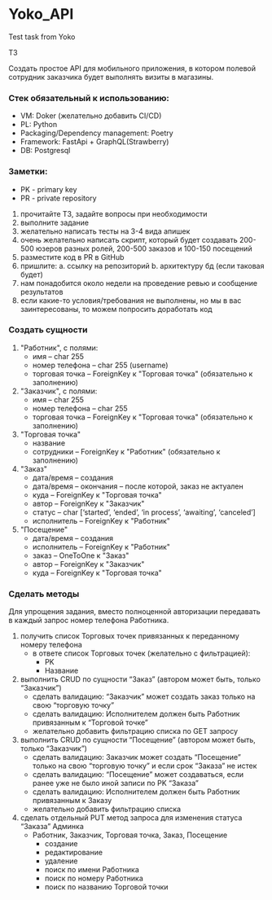 # Yoko_API
Test task from Yoko

ТЗ

Создать простое API для мобильного приложения, в котором полевой сотрудник
заказчика будет выполнять визиты в магазины.

### Стек обязательный к использованию:
- VM: Doker (желательно добавить CI/CD)
- PL: Python
- Packaging/Dependency management: Poetry
- Framework: FastApi + GraphQL(Strawberry)
- DB: Postgresql
### Заметки:
- PK - primary key
- PR - private repository
1. прочитайте ТЗ, задайте вопросы при необходимости
2. выполните задание
3. желательно написать тесты на 3-4 вида апишек
4. очень желательно написать скрипт, который будет создавать 200-500 юзеров
разных ролей, 200-500 заказов и 100-150 посещений
5. разместите код в PR в GitHub
6. пришлите:
a. ссылку на репозиторий
b. архитектуру бд (если таковая будет)
7. нам понадобится около недели на проведение ревью и сообщение результатов
8. если какие-то условия/требования не выполнены, но мы в вас заинтересованы,
то можем попросить доработать код

### Создать сущности
1. "Работник", с полями:
   - имя – char 255
   - номер телефона – char 255 (username)
   - торговая точка – ForeignKey к "Торговая точка" (обязательно к заполнению)
2. "Заказчик", с полями:
   - имя – char 255
   - номер телефона – char 255
   - торговая точка – ForeignKey к "Торговая точка" (обязательно к заполнению)
3. "Торговая точка"
   - название
   - сотрудники – ForeignKey к "Работник" (обязательно к заполнению)
4. "Заказ"
   - дата/время – создания
   - дата/время – окончания – после которой, заказ не актуален
   - куда – ForeignKey к "Торговая точка"
   - автор – ForeignKey к "Заказчик"
   - статус – char [‘started’, ‘ended’, ‘in process’, ‘awaiting’, ‘canceled’]
   - исполнитель – ForeignKey к "Работник"
5. "Посещение"
   - дата/время – создания
   - исполнитель – ForeignKey к "Работник"
   - заказ – OneToOne к "Заказ"
   - автор – ForeignKey к "Заказчик"
   - куда – ForeignKey к "Торговая точка"

### Сделать методы
   Для упрощения задания, вместо полноценной авторизации передавать в каждый
   запрос номер телефона Работника.
1. получить список Торговых точек привязанных к переданному номеру телефона
   - в ответе список Торговых точек (желательно с фильтрацией):
     - PK
     - Название
2. выполнить CRUD по сущности “Заказ” (автором может быть, только “Заказчик”)
   - сделать валидацию: “Заказчик” может создать заказ только на свою “торговую точку”
   - сделать валидацию: Исполнителем должен быть Работник привязанным к “Торговой точке”
   - желательно добавить фильтрацию списка по GET запросу
3. выполнить CRUD по сущности “Посещение” (автором может быть, только “Заказчик”)
   - сделать валидацию: Заказчик может создать “Посещение” только на
   свою “торговую точку” и если срок “Заказа” не истек
   - сделать валидацию: “Посещение” может создаваться, если ранее уже не
   было иной записи по PK “Заказа”
   - сделать валидацию: Исполнителем должен быть Работник привязанным
   к Заказу
   - желательно добавить фильтрацию списка
4. сделать отдельный PUT метод запроса для изменения статуса “Заказа”
Админка
   - Работник, Заказчик, Торговая точка, Заказ, Посещение
     - создание
     - редактирование
     - удаление
     - поиск по имени Работника
     - поиск по номеру Работника
     - поиск по названию Торговой точки